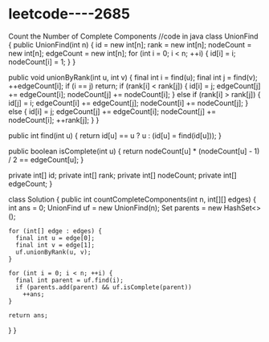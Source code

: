 # leetcode----2685
Count the Number of Complete Components
//code in java
class UnionFind {
  public UnionFind(int n) {
    id = new int[n];
    rank = new int[n];
    nodeCount = new int[n];
    edgeCount = new int[n];
    for (int i = 0; i < n; ++i) {
      id[i] = i;
      nodeCount[i] = 1;
    }
  }

  public void unionByRank(int u, int v) {
    final int i = find(u);
    final int j = find(v);
    ++edgeCount[i];
    if (i == j)
      return;
    if (rank[i] < rank[j]) {
      id[i] = j;
      edgeCount[j] += edgeCount[i];
      nodeCount[j] += nodeCount[i];
    } else if (rank[i] > rank[j]) {
      id[j] = i;
      edgeCount[i] += edgeCount[j];
      nodeCount[i] += nodeCount[j];
    } else {
      id[i] = j;
      edgeCount[j] += edgeCount[i];
      nodeCount[j] += nodeCount[i];
      ++rank[j];
    }
  }

  public int find(int u) {
    return id[u] == u ? u : (id[u] = find(id[u]));
  }

  public boolean isComplete(int u) {
    return nodeCount[u] * (nodeCount[u] - 1) / 2 == edgeCount[u];
  }

  private int[] id;
  private int[] rank;
  private int[] nodeCount;
  private int[] edgeCount;
}

class Solution {
  public int countCompleteComponents(int n, int[][] edges) {
    int ans = 0;
    UnionFind uf = new UnionFind(n);
    Set<Integer> parents = new HashSet<>();

    for (int[] edge : edges) {
      final int u = edge[0];
      final int v = edge[1];
      uf.unionByRank(u, v);
    }

    for (int i = 0; i < n; ++i) {
      final int parent = uf.find(i);
      if (parents.add(parent) && uf.isComplete(parent))
        ++ans;
    }

    return ans;
  }
}

